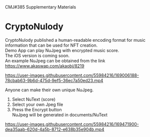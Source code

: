 CMJ#385 Supplementary Materials  
# CryptoNulody  
CryptoNulody published a human-readable encoding format for music information that can be used for NFT creation.  
Demo App can play NuJpeg with encrypted music score.  
The iOS version is coming soon.  
An example NuJpeg can be obtained from the link https://www.akaswap.com/akaobj/8219  

https://user-images.githubusercontent.com/55984216/169006188-78cbab63-9b6d-475d-9ef5-36ec7a50ed23.mp4

Anyone can make their own unique NuJpeg.  
1. Select NuText (score)  
2. Select your own Jpeg file  
3. Press the Encrypt button  
NuJpeg will be generated in documents/NuText  

https://user-images.githubusercontent.com/55984216/169471900-dea35aab-620d-4a5b-8712-e638b35e904b.mp4

